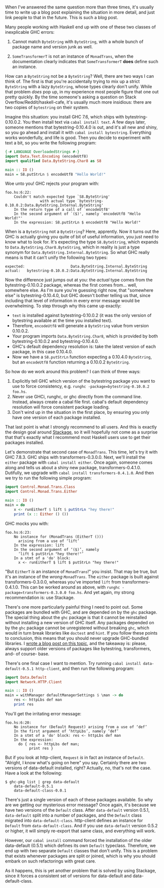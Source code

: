 When I've answered the same question more than three times, it's usually time
to write up a blog post explaining the situation in more detail, and just link
people to that in the future. This is such a blog post.

Many people working with Haskell end up with one of these two classes of
inexplicable GHC errors:

1. Cannot match `ByteString` with `ByteString`, with a whole bunch of package
   name and version junk as well.

2. `SomeTransformerT` is not an instance of `MonadTrans`, when the
   documentation clearly indicates that `SomeTransformerT` **does** define such
   an instance.

How can a `ByteString` not be a `ByteString`? Well, there are two ways I can
think of. The first is that you're accidentally trying to mix up a strict
`ByteString` with a lazy `ByteString`, whose types clearly don't unify. While
that problem *does* pop up, in my experience most people figure that one out
pretty quickly. By the time someone's asking a question on Stack
Overflow/Reddit/haskell-cafe, it's usually much more insidious: there are two
copies of `bytestring` on their system.

Imagine this situation: you install GHC 7.6, which ships with
bytestring-0.10.0.2. You then install text via `cabal install text`. A few days
later, someone mentions that bytestring-0.10.4.0 is out, and it's all new and
shiny, so you go ahead and install it with `cabal install bytestring`.
Everything works wonderfully, and life is good. Then you decide to experiment
with text a bit, so you write the following program:

```haskell
{-# LANGUAGE OverloadedStrings #-}
import Data.Text.Encoding (encodeUtf8)
import qualified Data.ByteString.Char8 as S8

main :: IO ()
main = S8.putStrLn $ encodeUtf8 "Hello World!"
```

Woe unto you! GHC rejects your program with:

```
foo.hs:6:22:
    Couldn't match expected type `S8.ByteString'
                with actual type `bytestring-0.10.0.2:Data.ByteString.Internal.ByteString'
    In the return type of a call of `encodeUtf8'
    In the second argument of `($)', namely `encodeUtf8 "Hello World!"'
    In the expression: S8.putStrLn $ encodeUtf8 "Hello World!"
```

When is a `ByteString` not a `ByteString`? Here, apprently. Now it turns out
the GHC is actually giving you quite of bit of useful information, you just
need to know what to look for. It's expecting the type `S8.ByteString`, which
expands to `Data.ByteString.Char8.ByteString`, which in reality is just a type
synonym for `Data.ByteString.Internal.ByteString`. So what GHC really means is
that it can't unify the following two types:

    expected:                     Data.ByteString.Internal.ByteString
    actual:   bytestring-0.10.0.2:Data.ByteString.Internal.ByteString

Now the difference just jumps out at you: the *actual* type comes from the
bytestring-0.10.0.2 package, whereas the first comes from... well, somewhere
else. As I'm sure you're guessing right now, that "somewhere else" is
bytestring-0.10.4.0, but GHC doesn't bother telling us that, since including
that level of information in every error message would be overwhelming. To
step through why this came up exactly:

* `text` is installed against bytestring-0.10.0.2 (it was the only version of bytestring available at the time you installed text).
* Therefore, `encodeUtf8` will generate a `ByteString` value from version 0.10.0.2.
* Your program imports `Data.ByteString.Char8`, which is provided by both bytestring-0.10.0.2 and bytestring-0.10.4.0.
* GHC's default dependency resolution is: take the latest version of each package, in this case 0.10.4.0.
* Now we have a `S8.putStrLn` function expecting a 0.10.4.0 `ByteString`, but an `encodeUtf8` function returning a 0.10.0.2 `ByteString`.

So how do we work around this problem? I can think of three ways:

1. Explicitly tell GHC which version of the bytestring package you want to use to force consistency, e.g. `runghc -package=bytestring-0.10.0.2 foo.hs`.
2. Never use GHCi, runghc, or ghc directly from the command line. Instead, always create a cabal file first. cabal's default dependency resolution will force consistent package loading.
3. Don't wind up in the situation in the first place, by ensuring you only have one version of each package installed.

That last point is what I strongly recommend to all users. And this is exactly
the design goal around [Stackage](http://www.stackage.org/), so it will
hopefully not come as a surprise that that's exactly what I recommend most
Haskell users use to get their packages installed.

Let's demonstrate that second case of `MonadTrans`. This time, let's try it
with GHC 7.8.3. GHC ships with
transformers-0.3.0.0. Next, we'll install the `either` package with `cabal
install either`. Once again, someone comes along and tells us about a shiny new
package, transformers-0.4.1.0. Dutifully, we upgrade with `cabal install
transformers-0.4.1.0`. And then we try to run the following simple program:

```haskell
import Control.Monad.Trans.Class
import Control.Monad.Trans.Either

main :: IO ()
main = do
    x <- runEitherT $ lift $ putStrLn "hey there!"
    print (x :: Either () ())
```

GHC mocks you with:

```
foo.hs:6:23:
    No instance for (MonadTrans (EitherT ()))
      arising from a use of ‘lift’
    In the expression: lift
    In the second argument of ‘($)’, namely
      ‘lift $ putStrLn "hey there!"’
    In a stmt of a 'do' block:
      x <- runEitherT $ lift $ putStrLn "hey there!"
```

"But `EitherT` *is* an instance of `MonadTrans`!" you insist. That may be true, but it's an instance of the *wrong `MonadTrans`*. The `either` package is built against transformers-0.3.0.0, whereas you've imported `lift` from transformers-0.4.1.0. This can be worked around as above, with `runghc -package=transformers-0.3.0.0 foo.hs`. And yet again, my strong recommendation is: use Stackage.

There's one more particularly painful thing I need to point out. Some packages
are bundled with GHC, and are depended on by the `ghc` package. The special
thing about the `ghc` package is that it cannot be reinstalled without installing
a new version of GHC itself. Any packages depended on by the `ghc` package
cannot be unregistered without breaking `ghc`, which would in turn break
libraries like `doctest` and `hint`. If you follow these points to conclusion,
this means that you should never upgrade GHC-bundled libraries. I [wrote a blog
post on this
topic](https://www.fpcomplete.com/blog/2014/05/lenient-lower-bounds), and the
takeaway is: please, always support older versions of packages like bytestring,
transformers, and- of course- base.

There's one final case I want to mention. Try running `cabal install data-default-0.5.1 http-client`, and then run the following program:

```haskell
import Data.Default
import Network.HTTP.Client

main :: IO ()
main = withManager defaultManagerSettings $ \man -> do
    res <- httpLbs def man
    print res
```

You'll get the irritating error message:

```
foo.hs:6:20:
    No instance for (Default Request) arising from a use of ‘def’
    In the first argument of ‘httpLbs’, namely ‘def’
    In a stmt of a 'do' block: res <- httpLbs def man
    In the expression:
      do { res <- httpLbs def man;
           print res }
```

But if you look at http-client, `Request` *is* in fact an instance of
`Default`. "Alright, I know what's going on here" you say. Certainly there are
two versions of data-default installed, right? Actually, no, that's not the
case. Have a look at the following:

```
$ ghc-pkg list | grep data-default
    data-default-0.5.1
    data-default-class-0.0.1
```

There's just a single version of each of these packages available. So why are
we getting our mysterious error message? Once again, it's because we have two
versions of the `Default` class. After `data-default` version 0.5.1,
`data-default` split into a number of packages, and the `Default` class
migrated into `data-default-class`. http-client defines an instance for
`Default` from `data-default-class`. And if you use `data-default` version
0.5.2 or higher, it will simply re-export that same class, and everything will
work.

However, our `cabal install` command forced the installation of the older
data-default (0.5.1) which defines its own `Default` typeclass. Therefore, we
end up with two separate `Default` classes that don't unify. This is a problem
that exists whenever packages are split or joined, which is why you should
embark on such refactorings with great care.

As it happens, this is yet another problem that is solved by using Stackage,
since it forces a consistent set of versions for data-default and
data-default-class.
